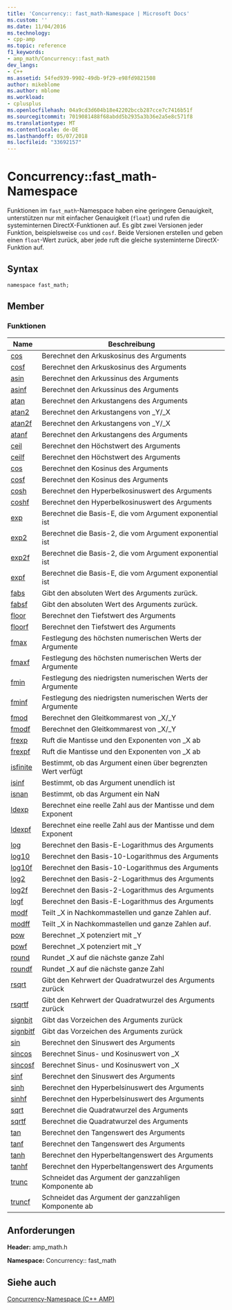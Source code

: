 ```yaml
---
title: 'Concurrency:: fast_math-Namespace | Microsoft Docs'
ms.custom: ''
ms.date: 11/04/2016
ms.technology:
- cpp-amp
ms.topic: reference
f1_keywords:
- amp_math/Concurrency::fast_math
dev_langs:
- C++
ms.assetid: 54fed939-9902-49db-9f29-e98fd9821508
author: mikeblome
ms.author: mblome
ms.workload:
- cplusplus
ms.openlocfilehash: 04a9cd3d604b18e42202bccb287cce7c7416b51f
ms.sourcegitcommit: 7019081488f68abdd5b2935a3b36e2a5e8c571f8
ms.translationtype: MT
ms.contentlocale: de-DE
ms.lasthandoff: 05/07/2018
ms.locfileid: "33692157"
---
```

# <a name="concurrencyfastmath-namespace"></a>Concurrency::fast_math-Namespace
Funktionen im `fast_math`-Namespace haben eine geringere Genauigkeit, unterstützen nur mit einfacher Genauigkeit (`float`) und rufen die systeminternen DirectX-Funktionen auf. Es gibt zwei Versionen jeder Funktion, beispielsweise `cos` und `cosf`. Beide Versionen erstellen und geben einen `float`-Wert zurück, aber jede ruft die gleiche systeminterne DirectX-Funktion auf.  
  
## <a name="syntax"></a>Syntax  
  
```  
namespace fast_math;  
```  
  
## <a name="members"></a>Member  
  
### <a name="functions"></a>Funktionen  
  
|Name|Beschreibung|  
|----------|-----------------|  
|[cos](concurrency-fast-math-namespace-functions.md#cos)|Berechnet den Arkuskosinus des Arguments|  
|[cosf](concurrency-fast-math-namespace-functions.md#cosf)|Berechnet den Arkuskosinus des Arguments|  
|[asin](concurrency-fast-math-namespace-functions.md#asin)|Berechnet den Arkussinus des Arguments|  
|[asinf](concurrency-fast-math-namespace-functions.md#asinf)|Berechnet den Arkussinus des Arguments|  
|[atan](concurrency-fast-math-namespace-functions.md#atan)|Berechnet den Arkustangens des Arguments|  
|[atan2](concurrency-fast-math-namespace-functions.md#atan2)|Berechnet den Arkustangens von _Y/_X|  
|[atan2f](concurrency-fast-math-namespace-functions.md#atan2f)|Berechnet den Arkustangens von _Y/_X|  
|[atanf](concurrency-fast-math-namespace-functions.md#atanf)|Berechnet den Arkustangens des Arguments|  
|[ceil](concurrency-fast-math-namespace-functions.md#ceil)|Berechnet den Höchstwert des Arguments|  
|[ceilf](concurrency-fast-math-namespace-functions.md#ceilf)|Berechnet den Höchstwert des Arguments|  
|[cos](concurrency-fast-math-namespace-functions.md#cos)|Berechnet den Kosinus des Arguments|  
|[cosf](concurrency-fast-math-namespace-functions.md#cosf)|Berechnet den Kosinus des Arguments|  
|[cosh](concurrency-fast-math-namespace-functions.md#cosh)|Berechnet den Hyperbelkosinuswert des Arguments|  
|[coshf](concurrency-fast-math-namespace-functions.md#coshf)|Berechnet den Hyperbelkosinuswert des Arguments|  
|[exp](concurrency-fast-math-namespace-functions.md#exp)|Berechnet die Basis-E, die vom Argument exponential ist|  
|[exp2](concurrency-fast-math-namespace-functions.md#exp2)|Berechnet die Basis-2, die vom Argument exponential ist|  
|[exp2f](concurrency-fast-math-namespace-functions.md#exp2f)|Berechnet die Basis-2, die vom Argument exponential ist|  
|[expf](concurrency-fast-math-namespace-functions.md#expf)|Berechnet die Basis-E, die vom Argument exponential ist|  
|[fabs](concurrency-fast-math-namespace-functions.md#fabs)|Gibt den absoluten Wert des Arguments zurück.|  
|[fabsf](concurrency-fast-math-namespace-functions.md#fabsf)|Gibt den absoluten Wert des Arguments zurück.|  
|[floor](concurrency-fast-math-namespace-functions.md#floor)|Berechnet den Tiefstwert des Arguments|  
|[floorf](concurrency-fast-math-namespace-functions.md#floorf)|Berechnet den Tiefstwert des Arguments|  
|[fmax](concurrency-fast-math-namespace-functions.md#fmax)|Festlegung des höchsten numerischen Werts der Argumente|  
|[fmaxf](concurrency-fast-math-namespace-functions.md#fmaxf)|Festlegung des höchsten numerischen Werts der Argumente|  
|[fmin](concurrency-fast-math-namespace-functions.md#fmin)|Festlegung des niedrigsten numerischen Werts der Argumente|  
|[fminf](concurrency-fast-math-namespace-functions.md#fminf)|Festlegung des niedrigsten numerischen Werts der Argumente|  
|[fmod](concurrency-fast-math-namespace-functions.md#fmod)|Berechnet den Gleitkommarest von _X/_Y|  
|[fmodf](concurrency-fast-math-namespace-functions.md#fmodf)|Berechnet den Gleitkommarest von _X/_Y|  
|[frexp](concurrency-fast-math-namespace-functions.md#frexp)|Ruft die Mantisse und den Exponenten von _X ab|  
|[frexpf](concurrency-fast-math-namespace-functions.md#frexpf)|Ruft die Mantisse und den Exponenten von _X ab|  
|[isfinite](concurrency-fast-math-namespace-functions.md#isfinite)|Bestimmt, ob das Argument einen über begrenzten Wert verfügt|  
|[isinf](concurrency-fast-math-namespace-functions.md#isinf)|Bestimmt, ob das Argument unendlich ist|  
|[isnan](concurrency-fast-math-namespace-functions.md#isnan)|Bestimmt, ob das Argument ein NaN|  
|[ldexp](concurrency-fast-math-namespace-functions.md#ldexp)|Berechnet eine reelle Zahl aus der Mantisse und dem Exponent|  
|[ldexpf](concurrency-fast-math-namespace-functions.md#ldexpf)|Berechnet eine reelle Zahl aus der Mantisse und dem Exponent|  
|[log](concurrency-fast-math-namespace-functions.md#log)|Berechnet den Basis-E-Logarithmus des Arguments|  
|[log10](concurrency-fast-math-namespace-functions.md#log10)|Berechnet den Basis-10-Logarithmus des Arguments|  
|[log10f](concurrency-fast-math-namespace-functions.md#log10f)|Berechnet den Basis-10-Logarithmus des Arguments|  
|[log2](concurrency-fast-math-namespace-functions.md#log2)|Berechnet den Basis-2-Logarithmus des Arguments|  
|[log2f](concurrency-fast-math-namespace-functions.md#log2f)|Berechnet den Basis-2-Logarithmus des Arguments|  
|[logf](concurrency-fast-math-namespace-functions.md#logf)|Berechnet den Basis-E-Logarithmus des Arguments|  
|[modf](concurrency-fast-math-namespace-functions.md#modf)|Teilt _X in Nachkommastellen und ganze Zahlen auf.|  
|[modff](concurrency-fast-math-namespace-functions.md#modff)|Teilt _X in Nachkommastellen und ganze Zahlen auf.|  
|[pow](concurrency-fast-math-namespace-functions.md#pow)|Berechnet _X potenziert mit _Y|  
|[powf](concurrency-fast-math-namespace-functions.md#powf)|Berechnet _X potenziert mit _Y|  
|[round](concurrency-fast-math-namespace-functions.md#round)|Rundet _X auf die nächste ganze Zahl|  
|[roundf](concurrency-fast-math-namespace-functions.md#roundf)|Rundet _X auf die nächste ganze Zahl|  
|[rsqrt](concurrency-fast-math-namespace-functions.md#rsqrt)|Gibt den Kehrwert der Quadratwurzel des Arguments zurück|  
|[rsqrtf](concurrency-fast-math-namespace-functions.md#rsqrtf)|Gibt den Kehrwert der Quadratwurzel des Arguments zurück|  
|[signbit](concurrency-fast-math-namespace-functions.md#signbit)|Gibt das Vorzeichen des Arguments zurück|  
|[signbitf](concurrency-fast-math-namespace-functions.md#signbitf)|Gibt das Vorzeichen des Arguments zurück|  
|[sin](concurrency-fast-math-namespace-functions.md#sin)|Berechnet den Sinuswert des Arguments|  
|[sincos](concurrency-fast-math-namespace-functions.md#sincos)|Berechnet Sinus- und Kosinuswert von _X|  
|[sincosf](concurrency-fast-math-namespace-functions.md#sincosf)|Berechnet Sinus- und Kosinuswert von _X|  
|[sinf](concurrency-fast-math-namespace-functions.md#sinf)|Berechnet den Sinuswert des Arguments|  
|[sinh](concurrency-fast-math-namespace-functions.md#sinh)|Berechnet den Hyperbelsinuswert des Arguments|  
|[sinhf](concurrency-fast-math-namespace-functions.md#sinhf)|Berechnet den Hyperbelsinuswert des Arguments|  
|[sqrt](concurrency-fast-math-namespace-functions.md#sqrt)|Berechnet die Quadratwurzel des Arguments|  
|[sqrtf](concurrency-fast-math-namespace-functions.md#sqrtf)|Berechnet die Quadratwurzel des Arguments|  
|[tan](concurrency-fast-math-namespace-functions.md#tan)|Berechnet den Tangenswert des Arguments|  
|[tanf](concurrency-fast-math-namespace-functions.md#tanf)|Berechnet den Tangenswert des Arguments|  
|[tanh](concurrency-fast-math-namespace-functions.md#tanh)|Berechnet den Hyperbeltangenswert des Arguments|  
|[tanhf](concurrency-fast-math-namespace-functions.md#tanhf)|Berechnet den Hyperbeltangenswert des Arguments|  
|[trunc](concurrency-fast-math-namespace-functions.md#trunc)|Schneidet das Argument der ganzzahligen Komponente ab|  
|[truncf](concurrency-fast-math-namespace-functions.md#truncf)|Schneidet das Argument der ganzzahligen Komponente ab|  

## <a name="requirements"></a>Anforderungen  
 **Header:** amp_math.h  
  
 **Namespace:** Concurrency:: fast_math  
  
## <a name="see-also"></a>Siehe auch  
 [Concurrency-Namespace (C++ AMP)](concurrency-namespace-cpp-amp.md)
